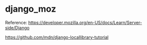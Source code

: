# django_moz

Reference: https://developer.mozilla.org/en-US/docs/Learn/Server-side/Django

https://github.com/mdn/django-locallibrary-tutorial
